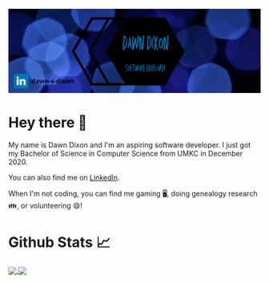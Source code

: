 ![Header](https://github.com/md56n/md56n/blob/main/Dawn%20Dixon.png)


# Hey there 👋

My name is Dawn Dixon and I'm an aspiring software developer. I just got my Bachelor of Science in Computer Science from UMKC in December 2020.

You can also find me on [LinkedIn](https://www.linkedin.com/in/dawn-s-dixon).

When I'm not coding, you can find me gaming 🖥️, doing genealogy research 👪, or volunteering 😄!

# Github Stats 📈
<a href="https://github.com/md56n/github-readme-stats">
  <img align="center" src="https://github-readme-stats.vercel.app/api/top-langs/?username=md56n&theme=algolia&langs_count=4&line_height=10" />
</a>
<a href="https://github.com/md56n/github-readme-stats">
  <img align="center" src="https://github-readme-stats.vercel.app/api?username=md56n&show_icons=true&theme=algolia&hide=prs,issues,contribs&line_height=70" />
</a>



<!--
Here are some ideas to get you started:

- 🔭 I’m currently working on ...
- 👯 I’m looking to collaborate on ...
- 📫 How to reach me: ...
-->
